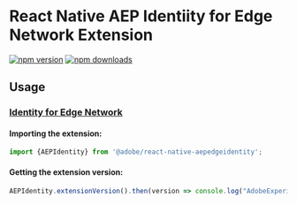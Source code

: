 
# React Native AEP Identiity for Edge Network Extension

[![npm version](https://badge.fury.io/js/%40adobe%2Freact-native-aepedgeidentity.svg)](https://www.npmjs.com/package/@adobe/react-native-aepedgeidentity) 
[![npm downloads](https://img.shields.io/npm/dm/@adobe/react-native-aepedgeidentity)](https://www.npmjs.com/package/@adobe/react-native-aepedgeidentity)

## Usage

### [Identity for Edge Network](https://aep-sdks.gitbook.io/docs/foundation-extensions/identity-for-edge-network)

#### Importing the extension:
```javascript
import {AEPIdentity} from '@adobe/react-native-aepedgeidentity';
```

#### Getting the extension version:

```javascript
AEPIdentity.extensionVersion().then(version => console.log("AdobeExperienceSDK: AEPEdgeIdentity version: " + version));
```

